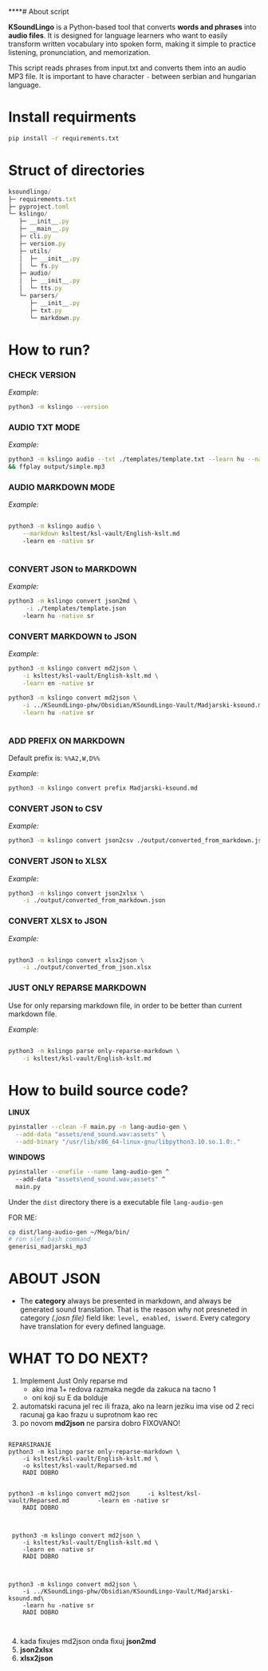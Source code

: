 ****# About script

**KSoundLingo** is a Python-based tool that converts **words and phrases** into **audio files**. It is designed for language learners who want to easily transform written vocabulary into spoken form, making it simple to practice listening, pronunciation, and memorization.


This script reads phrases from input.txt and converts them into an audio MP3 file.
It is important to have character `-` between serbian and hungarian language.


# Install requirments

```bash
pip install -r requirements.txt
```

# Struct of directories

```javascript
ksoundlingo/
├─ requirements.txt
├─ pyproject.toml              
└─ kslingo/                     
   ├─ __init__.py
   ├─ __main__.py               
   ├─ cli.py                    
   ├─ version.py
   ├─ utils/
   │  ├─ __init__.py
   │  └─ fs.py                  
   ├─ audio/
   │  ├─ __init__.py
   │  └─ tts.py                 
   └─ parsers/
      ├─ __init__.py
      ├─ txt.py                 
      └─ markdown.py            
```

# How to run?

### CHECK VERSION

*Example:*
```bash
python3 -m kslingo --version
```

### AUDIO TXT MODE

*Example:*
```bash
python3 -m kslingo audio --txt ./templates/template.txt --learn hu --native sr
&& ffplay output/simple.mp3
```

### AUDIO MARKDOWN MODE

*Example:*
```bash

python3 -m kslingo audio \
	--markdown ksltest/ksl-vault/English-kslt.md
	-learn en -native sr
	
```

### CONVERT JSON to MARKDOWN

*Example:*
```bash
python3 -m kslingo convert json2md \
	 -i ./templates/template.json 
	-learn hu -native sr
```

### CONVERT MARKDOWN to JSON

*Example:*
```bash
python3 -m kslingo convert md2json \
	-i ksltest/ksl-vault/English-kslt.md \
	-learn en -native sr
	
python3 -m kslingo convert md2json \
	-i ../KSoundLingo-phw/Obsidian/KSoundLingo-Vault/Madjarski-ksound.md\
	-learn hu -native sr
	
```

### ADD PREFIX ON MARKDOWN
Default prefix is: `%%A2,W,D%%`

*Example:*
```bash
python3 -m kslingo convert prefix Madjarski-ksound.md 
```

### CONVERT JSON to CSV

*Example:*
```bash
python3 -m kslingo convert json2csv ./output/converted_from_markdown.json
```

### CONVERT JSON to XLSX

*Example:*
```bash
python3 -m kslingo convert json2xlsx \
	-i ./output/converted_from_markdown.json
```

### CONVERT XLSX to JSON

*Example:*
```bash

python3 -m kslingo convert xlsx2json \
	-i ./output/converted_from_json.xlsx

```

### JUST ONLY REPARSE MARKDOWN
Use for only reparsing markdown file, in order to be better than current markdown file.

*Example:*
```bash

python3 -m kslingo parse only-reparse-markdown \
	-i ksltest/ksl-vault/English-kslt.md

```


# How to build source code?

**LINUX**

```bash
pyinstaller --clean -F main.py -n lang-audio-gen \
  --add-data "assets/end_sound.wav:assets" \
  --add-binary "/usr/lib/x86_64-linux-gnu/libpython3.10.so.1.0:."
```


**WINDOWS**

```bash
pyinstaller --onefile --name lang-audio-gen ^
  --add-data "assets\end_sound.wav;assets" ^
  main.py
```


Under the `dist` directory there is a executable file `lang-audio-gen`


FOR ME:

```bash
cp dist/lang-audio-gen ~/Mega/bin/
# run slef bash command
generisi_madjarski_mp3
```


# ABOUT JSON

* The **category** always be presented in markdown, and always be generated sound translation.
  That is the reason why not presneted in category *(.josn file)* field like: `level, enabled, isword`. Every category have translation for every defined language.


# WHAT TO DO NEXT?
1. Implement Just Only reparse md 
	- ako ima 1+ redova razmaka negde da zakuca na tacno 1
	- oni koji su E da bolduje
2. automatski racuna jel rec ili fraza, ako na learn jeziku ima vise od 2 reci racunaj ga kao frazu u suprotnom kao rec
3. po novom **md2json** ne parsira dobro
	FIXOVANO!

```

REPARSIRANJE
python3 -m kslingo parse only-reparse-markdown \
	-i ksltest/ksl-vault/English-kslt.md \
	-o ksltest/ksl-vault/Reparsed.md  
	RADI DOBRO


python3 -m kslingo convert md2json     -i ksltest/ksl-vault/Reparsed.md        -learn en -native sr
	RADI DOBRO
	   
 
 
 python3 -m kslingo convert md2json \
	-i ksltest/ksl-vault/English-kslt.md \
	-learn en -native sr
	RADI DOBRO
 
 
 	
python3 -m kslingo convert md2json \
	-i ../KSoundLingo-phw/Obsidian/KSoundLingo-Vault/Madjarski-ksound.md\
	-learn hu -native sr
	RADI DOBRO
 
 
```

   




4. kada fixujes md2json onda fixuj **json2md**
5. **json2xlsx**
6. **xlsx2json**